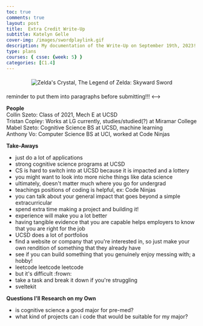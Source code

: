 ```yaml
---
toc: true
comments: true
layout: post
title:  Extra Credit Write-Up
subtitle: Katelyn Gelle
cover-img: /images/swordplaylink.gif
description: My documentation of the Write-Up on September 19th, 2023!
type: plans
courses: { csse: {week: 5} }
categories: [C1.4]
---
```


<div style="text-align: center; margin-top: 20px; margin-bottom: 20px;">
  <img src="{{site.baseurl}}/images/canyouhearmelink.gif" alt="Zelda's Crystal, The Legend of Zelda: Skyward Sword" />
</div>  

<!-->
reminder to put them into paragraphs before submitting!!!
<-->

**People**  
Collin Szeto: Class of 2021, Mech E at UCSD  
Tristan Copley: Works at LG currently, studies/studied(?) at Miramar College  
Mabel Szeto: Cognitive Science BS at UCSD, machine learning  
Anthony Vo: Computer Science BS at UCI, worked at Code Ninjas  

**Take-Aways**  
- just do a lot of applications  
- strong cognitive science programs at UCSD  
- CS is hard to switch into at UCSD because it is impacted and a lottery  
- you might want to look into more niche things like data science  
- ultimately, doesn't matter much where you go for undergrad  
- teachings positions of coding is helpful, ex: Code Ninjas  
- you can talk about your general impact that goes beyond a simple extracurricular  
- spend extra time making a project and building it!  
- experience will make you a lot better  
- having tangible evidence that you are capable helps employers to know that you are right for the job  
- UCSD does a lot of portfolios  
- find a website or company that you're interested in, so just make your own rendition of something that they already have  
- see if you can build something that you genuinely enjoy messing with; a hobby!  
- leetcode leetcode leetcode  
- but it's difficult :frown:  
- take a task and break it down if you're struggling  
- sveltekit

**Questions I'll Research on my Own**  
- is cognitive science a good major for pre-med?  
- what kind of projects can i code that would be suitable for my major?  
